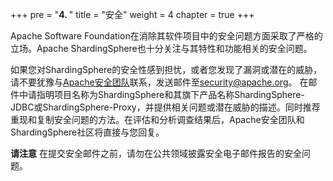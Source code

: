 +++
pre = "<b>4. </b>"
title = "安全"
weight = 4
chapter = true
+++

Apache Software Foundation在消除其软件项目中的安全问题方面采取了严格的立场。Apache ShardingSphere也十分关注与其特性和功能相关的安全问题。

如果您对ShardingSphere的安全性感到担忧，或者您发现了漏洞或潜在的威胁，请不要犹豫与[Apache安全团队](http://www.apache.org/security/)联系，发送邮件至[security@apache.org](mailto:security@apache.org)。
在邮件中请指明项目名称为ShardingSphere和其旗下产品名称ShardingSphere-JDBC或ShardingSphere-Proxy，并提供相关问题或潜在威胁的描述。同时推荐重现和复制安全问题的方法。在评估和分析调查结果后，Apache安全团队和ShardingSphere社区将直接与您回复。

**请注意** 在提交安全邮件之前，请勿在公共领域披露安全电子邮件报告的安全问题。

